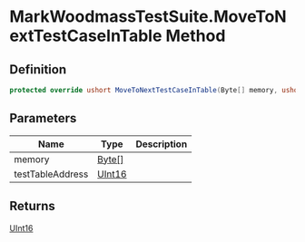 # MarkWoodmassTestSuite.MoveToNextTestCaseInTable Method
## Definition

```c#
protected override ushort MoveToNextTestCaseInTable(Byte[] memory, ushort testTableAddress);
```

## Parameters

| Name | Type | Description |
| ---- | ---- | ----------- |
| memory | [Byte\[\]](https://learn.microsoft.com/en-gb/dotnet/api/System.Byte) |  |
| testTableAddress | [UInt16](https://learn.microsoft.com/en-gb/dotnet/api/System.UInt16) |  |

## Returns

[UInt16](https://learn.microsoft.com/en-gb/dotnet/api/System.UInt16)

